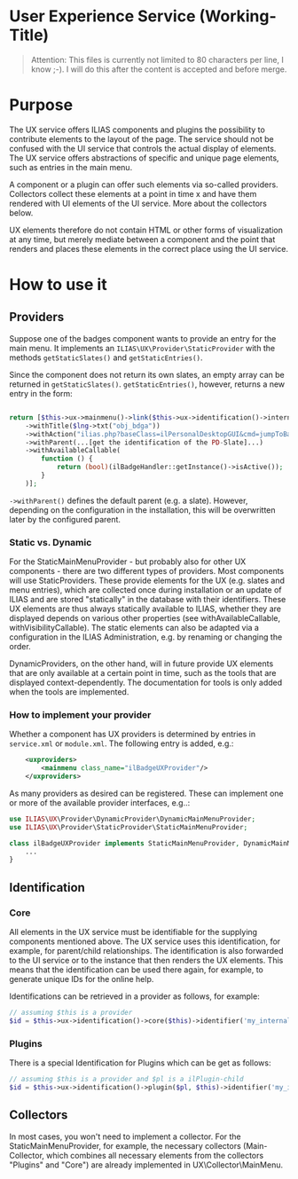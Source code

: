 User Experience Service (Working-Title)
======================================

> Attention: This files is currently not limited to 80 characters per line, I know ;-). I will do this after the content is accepted and before merge.

# Purpose
The UX service offers ILIAS components and plugins the possibility to contribute elements to the layout of the page. The service should not be confused with the UI service that controls the actual display of elements. The UX service offers abstractions of specific and unique page elements, such as entries in the main menu. 

A component or a plugin can offer such elements via so-called providers. Collectors collect these elements at a point in time x and have them rendered with UI elements of the UI service. More about the collectors below.

UX elements therefore do not contain HTML or other forms of visualization at any time, but merely mediate between a component and the point that renders and places these elements in the correct place using the UI service.

# How to use it

## Providers
Suppose one of the badges component wants to provide an entry for the main menu. It implements an `ILIAS\UX\Provider\StaticProvider` with the methods `getStaticSlates()` and `getStaticEntries()`.

Since the component does not return its own slates, an empty array can be returned in `getStaticSlates()`. `getStaticEntries()`, however, returns a new entry in the form:


```php

return [$this->ux->mainmenu()->link($this->ux->identification()->internal('mm_pd_badges'))
    ->withTitle($lng->txt("obj_bdga"))
    ->withAction("ilias.php?baseClass=ilPersonalDesktopGUI&cmd=jumpToBadges")
    ->withParent(...[get the identification of the PD-Slate]...)
    ->withAvailableCallable(
        function () {
            return (bool)(ilBadgeHandler::getInstance()->isActive());
        }
    )];
```
`->withParent()` defines the default parent (e.g. a slate). However, depending on the configuration in the installation, this will be overwritten later by the configured parent.

### Static vs. Dynamic
For the StaticMainMenuProvider - but probably also for other UX components - there are two different types of providers. Most components will use StaticProviders. These provide elements for the UX (e.g. slates and menu entries), which are collected once during installation or an update of ILIAS and are stored "statically" in the database with their identifiers. These UX elements are thus always statically available to ILIAS, whether they are displayed depends on various other properties (see withAvailableCallable, withVisibilityCallable). The static elements can also be adapted via a configuration in the ILIAS Administration, e.g. by renaming or changing the order.

DynamicProviders, on the other hand, will in future provide UX elements that are only available at a certain point in time, such as the tools that are displayed context-dependently. The documentation for tools is only added when the tools are implemented.

### How to implement your provider
Whether a component has UX providers is determined by entries in `service.xml` or `module.xml`. The following entry is added, e.g.:
```xml
    <uxproviders>
        <mainmenu class_name="ilBadgeUXProvider"/>
    </uxproviders>
```
As many providers as desired can be registered. These can implement one or more of the available provider interfaces, e.g..:
```php
use ILIAS\UX\Provider\DynamicProvider\DynamicMainMenuProvider;
use ILIAS\UX\Provider\StaticProvider\StaticMainMenuProvider;

class ilBadgeUXProvider implements StaticMainMenuProvider, DynamicMainMenuProvider {
    ...
}
```

## Identification
### Core
All elements in the UX service must be identifiable for the supplying components mentioned above. The UX service uses this identification, for example, for parent/child relationships. The identification is also forwarded to the UI service or to the instance that then renders the UX elements. This means that the identification can be used there again, for example, to generate unique IDs for the online help.

Identifications can be retrieved in a provider as follows, for example:
```php
// assuming $this is a provider
$id = $this->ux->identification()->core($this)->identifier('my_internal_id');
```
### Plugins
There is a special Identification for Plugins which can be get as follows:
```php
// assuming $this is a provider and $pl is a ilPlugin-child
$id = $this->ux->identification()->plugin($pl, $this)->identifier('my_internal_id');
```

## Collectors
In most cases, you won't need to implement a collector. For the StaticMainMenuProvider, for example, the necessary collectors (Main-Collector, which combines all necessary elements from the collectors "Plugins" and "Core") are already implemented in UX\Collector\MainMenu.


